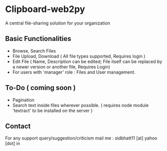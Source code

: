 # Clipboard-web2py
A central file-sharing solution for your organization

## Basic Functionalities
- Browse, Search Files
- File Upload, Download ( All file types supported, Requires login )
- Edit File ( Name, Description can be edited; File itself can be replaced by a newer version or another file, Requires Login)
- For users with 'manager' role : Files and User management.

## To-Do ( coming soon )
- Pagination 
- Search text inside files wherever possible. ( requires node module 'textract' to be installed on the server )

## Contact
For any support query/suggestion/criticism mail me : sidbhatt11 [at] yahoo [dot] in
